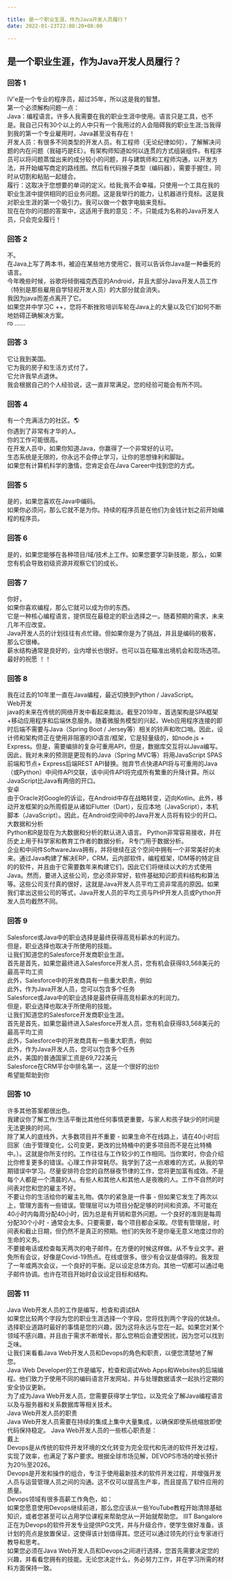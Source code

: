 ```yaml
---

title: 是一个职业生涯，作为Java开发人员履行？
date: 2022-01-23T22:08:20+08:00

---
```





## 是一个职业生涯，作为Java开发人员履行？  
### 回答 1
IV'e是一个专业的程序员，超过35年，所以这是我的智慧。  
第一个必须解构问题一点：  
Java：编程语言。许多人我需要在我的职业生涯中使用。语言只是工具，也不是。我自己只有30个以上的人中只有一个我用过的人会阻碍我的职业生涯;当我得到我的第一个专业雇用时，Java甚至没有存在！  
开发人员：有很多不同类型的开发人员。有工程师（无论纪律如何），了解解决问题的内在问题（我碰巧是EE）。有架构师知道如何以连贯的方式组装组件。有程序员可以将问题蒸馏出来的成分较小的问题，并与建筑师和工程师沟通，以开发方法，并开始编写商定的路线图。然后有代码猴子类型（编码器），需要手握住，同时从切割和粘贴一起缝合。  
履行：这取决于您想要的单词的定义。给我;我不会幸福，只使用一个工具在我的职业生涯中提供相同的旧业务问题。这是我举行的能力，让机器进行竞标。这是我对职业生涯的第一个吸引力。我可以做一个数字电脑来竞标。  
现在在你的问题的答案中，这适用于我的意见：不，只能成为名称的Java开发人员，只会完全履行！  
### 回答 2
不。  
在Java上写了两本书，被迫在某些地方使用它，我可以告诉你Java是一种垂死的语言。  
今年晚些时候，谷歌将倾倒福克西亚的Android，并且大部分Java开发人员工作（特别是那些雇用自学轻视开发人员）的大部分就会消失。  
我因为java而差点离开了它。  
如果您井中学习C ++，您将不断挫败培训车轮在Java上的大量以及它们如何不断地妨碍正确解决方案。  
ro ......  
### 回答 3
它让我到美国。  
它为我的房子和生活方式付了。  
它允许我早点退休。  
我会根据自己的个人经验说，这一直非常满足。您的经验可能会有所不同。  
### 回答 4
有一个充满活力的社区。🌎  
你遇到了非常有才华的人。  
你的工作可能很高。  
在开发人员中，如果你知道Java，你赢得了一个非常好的认可。  
生态系统是无限的，你永远不会停止学习，让你的思想锋利和脚趾。  
如果您有计算机科学的激情，您肯定会在Java Career中找到您的方式。  
### 回答 5
是的，如果您喜欢在Java中编码。  
如果你必须问，那么它就不是为你。持续的程序员是在他们为金钱计划之前开始编程的程序员。  
### 回答 6
是的，如果您能够在各种项目/域/技术上工作。如果您要学习新技能，那么，如果您有机会导致初级资源并观察它们的成长。  
### 回答 7
你好，  
如果你喜欢编程，那么它就可以成为你的东西。  
它是一种核心编程语言，提供现在最稳定的职业选择之一。随着预期的需求，未来几年不应改变。  
Java开发人员的计划往往有点忙碌。但如果你是为了挑战，并且是编码的极客，那么它很棒。  
薪水结构通常是良好的，业内增长也很好。也可以旨在瞄准出境机会和现场选项。  
最好的祝愿 ！！  
### 回答 8
我在过去的10年里一直在Java编程，最近切换到Python / JavaScript。  
Web开发  
java的未来在传统的网络开发中看起来黯淡。截至2019年，首选架构是SPA框架+移动应用程序和后端休息服务。随着微服务模型的兴起，Web应用程序连接的即时后端不需要与Java（Spring Boot / Jersey等）相关的铃声和吹口哨。因此，设计师和架构师正在使用非阻塞的IO语言/框架，它是轻量级的，如node.js + Express。但是，需要编排的复杂可重用API，但是，数据库交互将以Java编写。  
因此，我对未来的预测是更现有的Java（Spring MVC等）将用JavaScript SPAS前端和节点+ Express后端REST API替换。抛弃节点快递API将与可重用的Java（或Python）中间件API交联，该中间件API将完成所有繁重的升降计算。所以JavaScript比Java有两倍的开口。  
安卓  
由于Oracle对Google的诉讼，在Android中存在战略转变，迈向Kotlin。此外，移动开发框架的众所周假是从诸如Flutter（Dart），反应本地（JavaScript），本机脚本（JavaScript）。因此，在Android空间中的Java开发人员将有较少的开口。  
大数据和分析  
Python和R是现在为大数据和分析的默认进入语言。 Python非常容易接收，并在历史上用于科学家和教育工作者的数据分析。 R专门用于数据分析。  
企业和中间件SoftwareJava拥有，并将继续在这个空间中拥有一个非常美好的未来。通过Java构建了解决ERP，CRM，云内部软件，编程框架，IDM等的特定目的的软件，并且由于它需要数年来构建它们，因此它们将继续以大的方式使用Java。然而，要进入这些公司，您必须非常好，软件基础知识即资料结构和算法等。这些公司支付真的很好，这就是Java开发人员平均工资非常高的原因。如果我们拿出这些公司的等式，Java开发人员的平均工资与PHP开发人员或Python开发人员均截然不同。  
### 回答 9
Salesforce或Java中的职业选择是最终获得高竞标薪水的利润力。  
但是，职业选择也取决于所使用的技能。  
让我们知道您的Salesforce开发商职业生涯。  
首先是首先，如果您最终进入Salesforce开发人员，您有机会获得83,568美元的最高平均工资  
此外，Salesforce中的开发商具有一些重大职责，例如  
此外，作为Java开发人员，您可以包含多个任务  
Salesforce或Java中的职业选择是最终获得高竞标薪水的利润力。  
但是，职业选择也取决于所使用的技能。  
让我们知道您的Salesforce开发商职业生涯。  
首先是首先，如果您最终进入Salesforce开发人员，您有机会获得83,568美元的最高平均工资  
此外，Salesforce中的开发商具有一些重大职责，例如  
此外，作为Java开发人员，您可以包含多个任务  
此外，美国的普通国家工资是69,722美元  
Salesforce在CRM平台中排名第一，这是一个很好的出价  
希望能帮助到你  
### 回答 10
许多其他答案都很出色。  
我建议你了解工作/生活平衡比其他任何事情更重要。与家人和孩子缺少的时间是无法更换的时间。  
除了某人的底线外，大多数项目并不重要 - 如果生命不在线路上，请在40小时后回家（由于管理变化，公司变更，更改的比特桶中的更多项目而不是在比特桶中。）。这就是你所支付的。工作往往与工作较少的工作相同。当你累时，你会介绍比你修复更多的错误。心理工作非常耗尽。我学到了这一点艰难的方式，从我的早期错误中学习。尽量安排符合您的自然昼夜节律的工作，您将更加富有成效。不是每个人都是一个清晨的人。有些人和其他人和其他人是夜晚的人。工作不自然的时间表对您和您的雇主不好。  
不要让你的生活给你的雇主礼物。偶尔的紧急是一件事 - 但如果它发生了两次以上，管理方面有一些错误。管理层可以为项目分配足够的时间和资源。不可能在40小时内每周分配40小时，因为总是有开销和意外问题。一个良好的准则是每周分配30个小时 - 通常会太多。只要需要，每个项目都会采取。尽管有管理层，时间表和截止日期，但仍然不是真正的预期。他们的失败不是你毫无意义地度过你的生命的义务。  
不要接电话或检查每天两次的电子邮件。在方便的时候这样做。从不专业文字。避免所有会议，好像是Covid-19热点。在线或很多。很少有会议是值得的。我发现了一年或两次会议，一个良好的平衡。足以设定总体方向。其他一切都可以通过电子邮件协调。也许在项目开始时会议设定目标和结构。  
### 回答 11
Java Web开发人员的工作是编写，检查和调试BA  
如果您比较两个字段为您的职业生涯选择一个字段，您将找到两个字段的优缺点。选择职业道路时最好的事情是您的兴趣，因为这将永远与您在一起。如果您对某个领域不感兴趣，并且由于需求不断增长，那么您稍后会遭受困扰，因为您可以找到乏味。  
让我们来看看Java Web开发人员和Devops的角色和职责，以便您清楚地了解您。  
Java Web Developer的工作是编写，检查和调试Web Apps和Websites的后端编程。他们致力于使用不同的编码语言开发网站，并与处理数据请求一起执行定期的安全协议更新。  
为了成为Java Web开发人员，您需要获得学士学位，以及完全了解Java编程语言以及与服务器和关系数据库等相关技术。  
Java Web开发人员的职责  
Java Web开发人员需要在持续的集成上集中大量集成，以确保即使系统缩放即使代码保持稳定。 Java Web开发人员的一些核心职责是：  
戴上  
Devops是从传统的软件开发环境的文化转变为完全现代和先进的软件开发过程，实现了效率，也满足了客户要求。根据全球市场见解，DEVOPS市场的增长预计为20％至2026。  
Devops是开发和操作的组合，专注于使用最新技术的软件开发过程，并增强开发人员与运营管理人员之间的沟通。这不仅可以提高生产率，而且提高了软件应用的质量。  
Devops领域有很多高薪工作角色，如：  
如果您愿意使用Devops继续前进，那么您应该从一些YouTube教程开始清除基础知识，或者您甚至可以占用学位课程来帮助您从一开始就帮助您。 IIIT Bangalore正在为Devops的软件开发专业提供PG文凭，并与升级合作，使学生做好准备。该计划的亮点是放置保证，这使得该计划值得其。您还可以通过领先的行业专家进行教导和思考。  
如果您必须在Java Web开发人员和Devops之间进行选择，您首先需要决定您的兴趣，并看看您拥有的技能。无论您决定什么，务必努力工作，并在学习所需的材料方面保持一致。  
